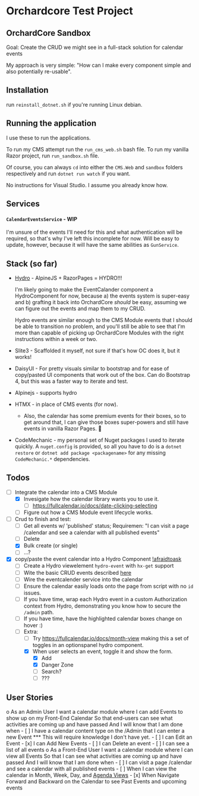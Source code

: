 # Orchardcore Test Project

## OrchardCore Sandbox

Goal: Create the CRUD we might see in a full-stack solution for calendar events

My approach is very simple: "How can I make every component simple and also potentially re-usable".


## Installation

run `reinstall_dotnet.sh` if you're running Linux debian.


## Running the application


I use these to run the applications.

To run my CMS attempt run the `run_cms_web.sh` bash file.
To run my vanilla Razor project, run `run_sandbox.sh` file.

Of course, you can always `cd` into either the `CMS.Web` and `sandbox` folders respectively and run `dotnet run watch` if you want.


No instructions for Visual Studio.  I assume you already know how.


## Services

#### `CalendarEventsService` - WIP

I'm unsure of the events I'll need for this and what authentication will be required, so that's why I've left this incomplete for now.  Will be easy to update, however, because it will have the same abilities as `GunService`.


## Stack (so far)

* [Hydro](usehydro.dev) - AlpineJS + RazorPages = HYDRO!!! 

   I'm likely going to make the EventCalander component a HydroComponent for now, because a) the events system is super-easy and b) grafting it back into OrchardCore *should* be easy, assuming we can figure out the events and map them to my CRUD.

   Hydro events are similar enough to the CMS Module events that I should be able to transition no problem, and you'll still be able to see that I'm more than capable of picking up OrchardCore Modules with the right instructions within a week or two.

* Slite3 - Scaffolded it myself, not sure if that's how OC does it, but it works!
* DaisyUI - For pretty visuals similar to bootstrap and for ease of copy/pasted UI components that work out of the box.  Can do Bootstrap 4, but this was a faster way to iterate and test.
* Alpinejs - supports hydro
* HTMX - in place of CMS events (for now).
  * Also, the calendar has some premium events for their boxes, so to get around that, I can give those boxes super-powers and still have events in vanilla Razor Pages.  🎉
* CodeMechanic  - my personal set of Nuget packages I used to iterate quickly.  A `nuget.config` is provided, so all you have to do is a `dotnet restore` or `dotnet add package <packagename>` for any missing `CodeMechanic.*` dependencies.

## Todos

- [ ] Integrate the calendar into a CMS Module
  - [x] Invesigate how the calendar library wants you to use it.
    - [ ] https://fullcalendar.io/docs/date-clicking-selecting
  - [ ] Figure out how a CMS Module event lifecycle works.
- [ ] Crud to finish and test:
  - [ ] Get all events w/ 'published' status; Requiremen: "I can visit a page /calendar and see a calendar with all published events"
  - [ ] Delete
  - [x] Bulk create (or single)
  - [ ] ...?
- [x] copy/paste the event calendar into a Hydro Component [!afraidtoask]()
  - [ ] Create a Hydro viewelement `hydro-event` with `hx-get` support
  - [ ] Wite the basic CRUD events described [here](https://docs.google.com/document/d/1JIHROJFNqIXdeoulxHi9pbp4Nphp2BuzLGBeGz-kyMo/edit)
  - [ ] Wire the eventcalender service into the calendar
  - [ ] Ensure the calendar easily loads onto the page from script with no `id` issues.
  - [ ] If you have time, wrap each Hydro event in a custom Authorization context from Hydro, demonstrating you know how to secure the `/admin` path.
  - [ ] If you have time, have the highlighted calendar boxes change on hover :)
  - [ ] Extra:
    - [ ] Try https://fullcalendar.io/docs/month-view making this a set of toggles in an optionspanel hydro component.
    - [x] When user selects an event, toggle it and show the form.
      - [x] Add
      - [x] Danger Zone
      - [ ] Search?
      - [ ] ???
  
## User Stories 
o As an Admin User 
    I want a calendar module where I can add Events to show up on my Front-End Calendar So that end-users can see what activities are coming up and have passed 
    And I will know that I am done when 
    - [ ] I have a calendar content type on the /Admin that I can enter a new Event 
        *** This will require knowledge I don't have yet.
    - [ ] I can Edit an Event 
    - [x] I can Add New Events 
    - [ ] I can Delete an event 
    - [ ] I can see a list of all events 
o As a Front-End User 
    I want a calendar module where I can view all Events 
    So that I can see what activities are coming up and have passed 
    And I will know that I am done when 
    - [ ] I can visit a page /calendar and see a calendar with all published events
    - [ ] When I can view the calendar in Month, Week, Day, and [Agenda Views](https://fullcalendar.io/docs/v3/agenda-view) 
    - [x] When Navigate Forward and Backward on the Calendar to see Past Events and  upcoming events 